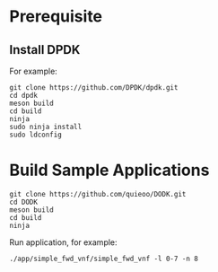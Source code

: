 # Prerequisite
## Install DPDK
For example: 

```
git clone https://github.com/DPDK/dpdk.git
cd dpdk
meson build
cd build
ninja
sudo ninja install
sudo ldconfig
```


# Build Sample Applications
```
git clone https://github.com/quieoo/DODK.git
cd DODK
meson build
cd build
ninja
```

Run application, for example:
```
./app/simple_fwd_vnf/simple_fwd_vnf -l 0-7 -n 8
```